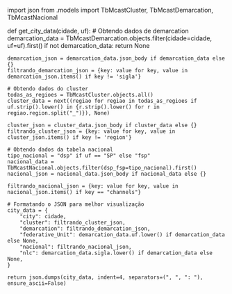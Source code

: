import json
from .models import TbMcastCluster, TbMcastDemarcation, TbMcastNacional

def get_city_data(cidade, uf):
    # Obtendo dados de demarcation
    demarcation_data = TbMcastDemarcation.objects.filter(cidade=cidade, uf=uf).first()
    if not demarcation_data:
        return None

    demarcation_json = demarcation_data.json_body if demarcation_data else {}
    filtrando_demarcation_json = {key: value for key, value in demarcation_json.items() if key != 'sigla'}

    # Obtendo dados do cluster
    todas_as_regioes = TbMcastCluster.objects.all()
    cluster_data = next((regiao for regiao in todas_as_regioes if uf.strip().lower() in {r.strip().lower() for r in regiao.region.split("_")}), None)

    cluster_json = cluster_data.json_body if cluster_data else {}
    filtrando_cluster_json = {key: value for key, value in cluster_json.items() if key != 'region'}

    # Obtendo dados da tabela nacional
    tipo_nacional = "dsp" if uf == "SP" else "fsp"
    nacional_data = TbMcastNacional.objects.filter(dsp_fsp=tipo_nacional).first()
    nacional_json = nacional_data.json_body if nacional_data else {}

    filtrando_nacional_json = {key: value for key, value in nacional_json.items() if key == "channels"}

    # Formatando o JSON para melhor visualização
    city_data = {
        "city": cidade,
        "cluster": filtrando_cluster_json,  
        "demarcation": filtrando_demarcation_json,  
        "federative_Unit": demarcation_data.uf.lower() if demarcation_data else None,
        "nacional": filtrando_nacional_json,  
        "nlc": demarcation_data.sigla.lower() if demarcation_data else None,
    }

    return json.dumps(city_data, indent=4, separators=(", ", ": "), ensure_ascii=False)
